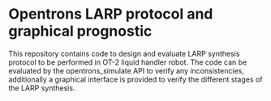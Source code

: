 # Opentrons LARP protocol and graphical prognostic
This repository contains code to design and evaluate LARP synthesis protocol to be performed in OT-2 liquid handler robot. The code can be evaluated by the opentrons_simulate API to verify any inconsistencies, additionally a graphical interface is provided to verify the different stages of the LARP synthesis.
